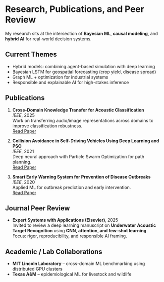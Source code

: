 # Research, Publications, and Peer Review

My research sits at the intersection of **Bayesian ML**, **causal modeling**, and **hybrid AI** for real-world decision systems.

## Current Themes
- Hybrid models: combining agent-based simulation with deep learning
- Bayesian LSTM for geospatial forecasting (crop yield, disease spread)
- Graph ML + optimization for industrial systems
- Responsible and explainable AI for high-stakes inference

## Publications

1. **Cross-Domain Knowledge Transfer for Acoustic Classification**  
   *IEEE*, 2025  
   Work on transferring audio/image representations across domains to improve classification robustness.  
   [Read Paper](#)

2. **Collision Avoidance in Self-Driving Vehicles Using Deep Learning and PSO**  
   *IEEE*, 2021  
   Deep neural approach with Particle Swarm Optimization for path planning.  
   [Read Paper](#)

3. **Smart Early Warning System for Prevention of Disease Outbreaks**  
   *IEEE*, 2020  
   Applied ML for outbreak prediction and early intervention.  
   [Read Paper](#)

## Journal Peer Review
- **Expert Systems with Applications (Elsevier)**, 2025  
  Invited to review a deep learning manuscript on **Underwater Acoustic Target Recognition** using **CNN, attention, and few-shot learning**.  
  Focus: rigor, reproducibility, and responsible AI framing.

## Academic / Lab Collaborations
- **MIT Lincoln Laboratory** – cross-domain ML benchmarking using distributed GPU clusters  
- **Texas A&M** – epidemiological ML for livestock and wildlife
